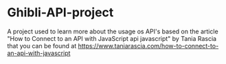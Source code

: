 # Ghibli-API-project
A project used to learn more about the usage os API's based on the article "How to Connect to an API with JavaScript api javascript" by  Tania Rascia  that you can be found at https://www.taniarascia.com/how-to-connect-to-an-api-with-javascript
